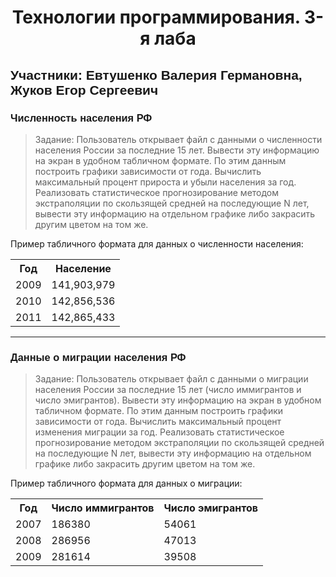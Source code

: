 <h1 align="center">Технологии программирования. 3-я лаба</h1>
<h2 style="font-family: Arial, sans-serif; text-align: left;">Участники: Евтушенко Валерия Германовна, Жуков Егор Сергеевич</h2>

<h3 style="font-family: Arial, sans-serif; text-align: left;">Численность населения РФ</h3>

> Задание: Пользователь открывает файл с данными о численности населения России за последние 15 лет. Вывести эту информацию на экран в удобном табличном формате. По этим данным построить графики зависимости от года. Вычислить максимальный процент прироста и убыли населения за год. Реализовать статистическое прогнозирование методом экстраполяции по скользящей средней на последующие N лет, вывести эту информацию на отдельном графике либо закрасить другим цветом на том же.

Пример табличного формата для данных о численности населения:
<table>
    <tr>
        <th>Год</th>
        <th>Население</th>
    </tr>
    <tr>
        <td>2009</td>
        <td>141,903,979</td>
    </tr>
    <tr>
        <td>2010</td>
        <td>142,856,536</td>
    </tr>
    <tr>
        <td>2011</td>
        <td>142,865,433</td>
    </tr>
</table>

<hr> <!-- Горизонтальная линия для разделения -->

<h3 style="font-family: Arial, sans-serif; text-align: left;">Данные о миграции населения РФ</h3>

> Задание: Пользователь открывает файл с данными о миграции населения России за последние 15 лет (число иммигрантов и число эмигрантов). Вывести эту информацию на экран в удобном табличном формате. По этим данным построить графики зависимости от года. Вычислить максимальный процент изменения миграции за год. Реализовать статистическое прогнозирование методом экстраполяции по скользящей средней на последующие N лет, вывести эту информацию на отдельном графике либо закрасить другим цветом на том же.

Пример табличного формата для данных о миграции:
<table>
    <tr>
        <th>Год</th>
        <th>Число иммигрантов</th>
        <th>Число эмигрантов</th>
    </tr>
    <tr>
        <td>2007</td>
        <td>186380</td>
        <td>54061</td>
    </tr>
    <tr>
        <td>2008</td>
        <td>286956</td>
        <td>47013</td>
    </tr>
    <tr>
        <td>2009</td>
        <td>281614</td>
        <td>39508</td>
    </tr>
</table>
